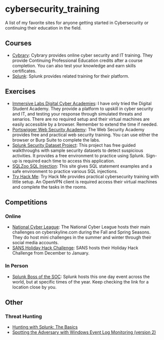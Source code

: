 # cybersecurity_training
A list of my favorite sites for anyone getting started in Cybersecurity or continuing their education in the field. 

## Courses
* [Cybrary](https://www.cybrary.it/): Cybrary provides online cyber security and IT training. They provide Continuing Professional Education credits after a course completion. You can also test your knowledge and earn skills certificates. 
* [Splunk](https://www.splunk.com/en_us/training.html): Splunk provides related training for their platform. 

## Exercises
* [Immersive Labs Digital Cyber Academies](https://www.immersivelabs.com/digital-cyber-academies/): I have only tried the Digital Student Academy. They provide a platform to upskill in cyber security and IT, and testing your response through simulated threats and senarios. There are no required setup and their virtual machines are easily accessible by a browser. Remember to extend the time if needed. 
* [Portswigger Web Security Academy](https://portswigger.net/web-security): The Web Security Academy provides free and practical web security training. You can use either the browser or Burp Suite to complete the labs.  
* [Splunk Security Dataset Project](https://live.splunk.com/splunk-security-dataset-project): This project has free guided walkthroughs with sample security datasets to detect suspicious activities. It provides a free environment to practice using Splunk. Sign-up is required each time to access this application.
* [SQLZoo SQL Injection](https://zh.sqlzoo.net/hack/): This site gives SQL statement examples and a safe environment to practice various SQL injections.
* [Try Hack Me](https://www.tryhackme.com): Try Hack Me provides practical cybersecurity training with little setup. An OpenVPN client is required access their virtual machines and complete the tasks in the rooms. 


## Competitions
### Online
* [National Cyber League](https://www.nationalcyberleague.org): The National Cyber League hosts their main challenges on cyberskyline.com during the Fall and Spring Seasons. They do host mini challenges in the summer and winter through their social media accounts. 
* [SANS Holiday Hack Challenge](https://www.holidayhackchallenge.com/past-challenges/): SANS hosts their Holiday Hack Challenge from December to January. 
### In Person
* [Splunk Boss of the SOC](https://www.splunk.com/en_us/about-us/events/bots.html): Splunk hosts this one day event across the world, but at specific times of the year. Keep checking the link for a location close by you. 

## Other
### Threat Hunting
* [Hunting with Splunk: The Basics](https://www.splunk.com/blog/2017/07/06/hunting-with-splunk-the-basics.html)
* [Spotting the Adversary with Windows Event Log Monitoring (version 2)](https://apps.nsa.gov/iaarchive/library/reports/spotting-the-adversary-with-windows-event-log-monitoring.cfm)




